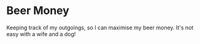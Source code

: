 Beer Money
==========

Keeping track of my outgoings, so I can maximise my beer money. It's not easy with a wife and a dog!
